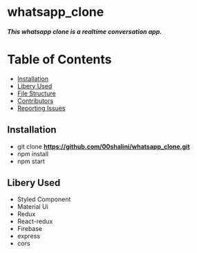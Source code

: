# whatsapp_clone

##### This whatsapp clone is a realtime conversation app.

# Table of Contents

* [Installation](#installation)
* [Libery Used](#libery-used)
* [File Structure](#file-structure)
* [Contributors](#contributors)
* [Reporting Issues](#reporting-issues)

## Installation

* git clone **https://github.com/00shalini/whatsapp_clone.git** 
* npm install
* npm start


## Libery Used

* Styled Component
* Material Ui
* Redux
* React-redux
* Firebase
* express
* cors

